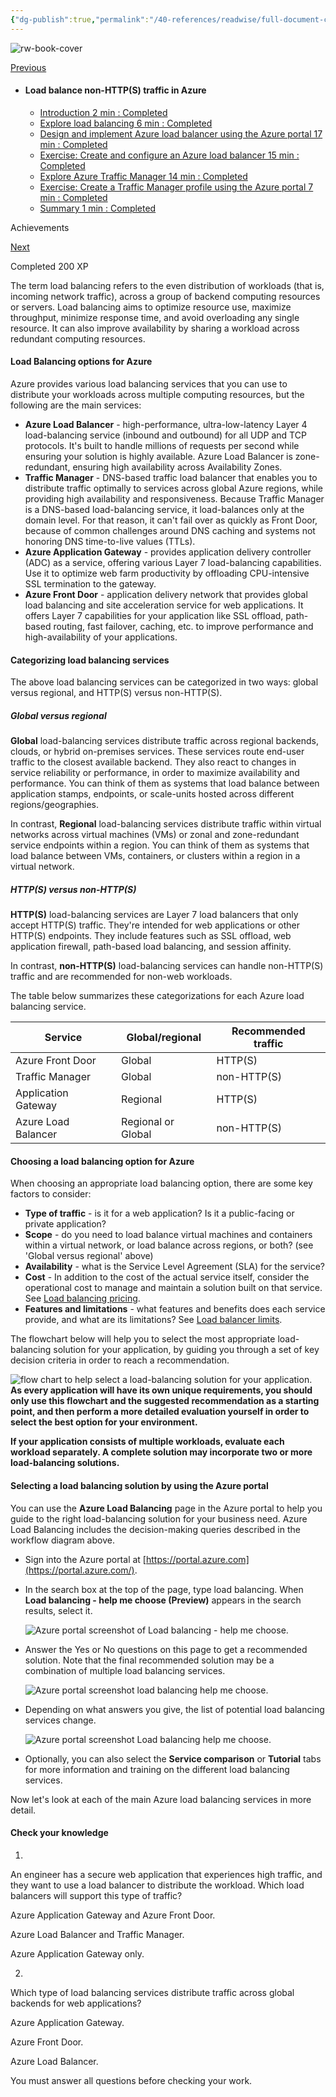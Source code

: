 ```yaml
---
{"dg-publish":true,"permalink":"/40-references/readwise/full-document-contents/explore-load-balancing-training/","tags":["rw/articles"]}
---
```


![rw-book-cover](https://learn.microsoft.com/en-us/media/open-graph-image.png)

[Previous](https://learn.microsoft.com/en-us/training/modules/load-balancing-non-https-traffic-azure/1-introduction/) 

* #### Load balance non-HTTP(S) traffic in Azure

	+ [Introduction 2 min : Completed](https://learn.microsoft.com/en-us/training/modules/load-balancing-non-https-traffic-azure/1-introduction/)
	+ [Explore load balancing 6 min : Completed](https://learn.microsoft.com/en-us/training/modules/load-balancing-non-https-traffic-azure/2-explore/)
	+ [Design and implement Azure load balancer using the Azure portal 17 min : Completed](https://learn.microsoft.com/en-us/training/modules/load-balancing-non-https-traffic-azure/3-design-implement-azure-load-balancer-using-azure-portal/)
	+ [Exercise: Create and configure an Azure load balancer 15 min : Completed](https://learn.microsoft.com/en-us/training/modules/load-balancing-non-https-traffic-azure/4-exercise-create-configure-azure-load-balancer/)
	+ [Explore Azure Traffic Manager 14 min : Completed](https://learn.microsoft.com/en-us/training/modules/load-balancing-non-https-traffic-azure/5-explore-azure-traffic-manager/)
	+ [Exercise: Create a Traffic Manager profile using the Azure portal 7 min : Completed](https://learn.microsoft.com/en-us/training/modules/load-balancing-non-https-traffic-azure/6-exercise-create-traffic-manager-profile-using-azure-portal/)
	+ [Summary 1 min : Completed](https://learn.microsoft.com/en-us/training/modules/load-balancing-non-https-traffic-azure/7-summary/)

Achievements

 [Next](https://learn.microsoft.com/en-us/training/modules/load-balancing-non-https-traffic-azure/3-design-implement-azure-load-balancer-using-azure-portal/)  

 Completed 200 XP

The term load balancing refers to the even distribution of workloads (that is, incoming network traffic), across a group of backend computing resources or servers. Load balancing aims to optimize resource use, maximize throughput, minimize response time, and avoid overloading any single resource. It can also improve availability by sharing a workload across redundant computing resources.

#### Load Balancing options for Azure

Azure provides various load balancing services that you can use to distribute your workloads across multiple computing resources, but the following are the main services:

* **Azure Load Balancer** - high-performance, ultra-low-latency Layer 4 load-balancing service (inbound and outbound) for all UDP and TCP protocols. It's built to handle millions of requests per second while ensuring your solution is highly available. Azure Load Balancer is zone-redundant, ensuring high availability across Availability Zones.
* **Traffic Manager** - DNS-based traffic load balancer that enables you to distribute traffic optimally to services across global Azure regions, while providing high availability and responsiveness. Because Traffic Manager is a DNS-based load-balancing service, it load-balances only at the domain level. For that reason, it can't fail over as quickly as Front Door, because of common challenges around DNS caching and systems not honoring DNS time-to-live values (TTLs).
* **Azure Application Gateway** - provides application delivery controller (ADC) as a service, offering various Layer 7 load-balancing capabilities. Use it to optimize web farm productivity by offloading CPU-intensive SSL termination to the gateway.
* **Azure Front Door** - application delivery network that provides global load balancing and site acceleration service for web applications. It offers Layer 7 capabilities for your application like SSL offload, path-based routing, fast failover, caching, etc. to improve performance and high-availability of your applications.

#### Categorizing load balancing services

The above load balancing services can be categorized in two ways: global versus regional, and HTTP(S) versus non-HTTP(S).

##### Global versus regional

**Global** load-balancing services distribute traffic across regional backends, clouds, or hybrid on-premises services. These services route end-user traffic to the closest available backend. They also react to changes in service reliability or performance, in order to maximize availability and performance. You can think of them as systems that load balance between application stamps, endpoints, or scale-units hosted across different regions/geographies.

In contrast, **Regional** load-balancing services distribute traffic within virtual networks across virtual machines (VMs) or zonal and zone-redundant service endpoints within a region. You can think of them as systems that load balance between VMs, containers, or clusters within a region in a virtual network.

##### HTTP(S) versus non-HTTP(S)

**HTTP(S)** load-balancing services are Layer 7 load balancers that only accept HTTP(S) traffic. They're intended for web applications or other HTTP(S) endpoints. They include features such as SSL offload, web application firewall, path-based load balancing, and session affinity.

In contrast, **non-HTTP(S)** load-balancing services can handle non-HTTP(S) traffic and are recommended for non-web workloads.

The table below summarizes these categorizations for each Azure load balancing service.

| Service | Global/regional | Recommended traffic |
| --- | --- | --- |
| Azure Front Door | Global | HTTP(S) |
| Traffic Manager | Global | non-HTTP(S) |
| Application Gateway | Regional | HTTP(S) |
| Azure Load Balancer | Regional or Global | non-HTTP(S) |

#### Choosing a load balancing option for Azure

When choosing an appropriate load balancing option, there are some key factors to consider:

* **Type of traffic** - is it for a web application? Is it a public-facing or private application?
* **Scope** - do you need to load balance virtual machines and containers within a virtual network, or load balance across regions, or both? (see 'Global versus regional' above)
* **Availability** - what is the Service Level Agreement (SLA) for the service?
* **Cost** - In addition to the cost of the actual service itself, consider the operational cost to manage and maintain a solution built on that service. See [Load balancing pricing](https://azure.microsoft.com/pricing/details/load-balancer/).
* **Features and limitations** - what features and benefits does each service provide, and what are its limitations? See [Load balancer limits](https://learn.microsoft.com/en-us/azure/azure-resource-manager/management/azure-subscription-service-limits).

The flowchart below will help you to select the most appropriate load-balancing solution for your application, by guiding you through a set of key decision criteria in order to reach a recommendation.

![flow chart to help select a load-balancing solution for your application.](https://learn.microsoft.com/en-us/training/wwl-azure/load-balancing-non-https-traffic-azure/media/load-balancing-decision-tree-3f132096.png)
**As every application will have its own unique requirements, you should only use this flowchart and the suggested recommendation as a starting point, and then perform a more detailed evaluation yourself in order to select the best option for your environment.**

**If your application consists of multiple workloads, evaluate each workload separately. A complete solution may incorporate two or more load-balancing solutions.**

#### Selecting a load balancing solution by using the Azure portal

You can use the **Azure Load Balancing** page in the Azure portal to help you guide to the right load-balancing solution for your business need. Azure Load Balancing includes the decision-making queries described in the workflow diagram above.

* Sign into the Azure portal at [https://portal.azure.com](https://portal.azure.com/).
* In the search box at the top of the page, type load balancing. When **Load balancing - help me choose (Preview)** appears in the search results, select it.

  ![Azure portal screenshot of Load balancing - help me choose.](https://learn.microsoft.com/en-us/training/wwl-azure/load-balancing-non-https-traffic-azure/media/choosing-load-balancing-service-1-b14cd6e9.png)
* Answer the Yes or No questions on this page to get a recommended solution. Note that the final recommended solution may be a combination of multiple load balancing services.

  ![Azure portal screenshot load balancing help me choose.](https://learn.microsoft.com/en-us/training/wwl-azure/load-balancing-non-https-traffic-azure/media/choosing-load-balancing-service-2-a7b58c9f.png)
* Depending on what answers you give, the list of potential load balancing services change.

  ![Azure portal screenshot Load balancing help me choose.](https://learn.microsoft.com/en-us/training/wwl-azure/load-balancing-non-https-traffic-azure/media/choosing-load-balancing-service-3-936f9c14.png)
* Optionally, you can also select the **Service comparison** or **Tutorial** tabs for more information and training on the different load balancing services.

Now let's look at each of the main Azure load balancing services in more detail.

#### Check your knowledge

1.

An engineer has a secure web application that experiences high traffic, and they want to use a load balancer to distribute the workload. Which load balancers will support this type of traffic?

Azure Application Gateway and Azure Front Door.

Azure Load Balancer and Traffic Manager.

Azure Application Gateway only.

2.

Which type of load balancing services distribute traffic across global backends for web applications?

Azure Application Gateway.

Azure Front Door.

Azure Load Balancer.

You must answer all questions before checking your work.
